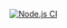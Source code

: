 [![Node.js CI](https://github.com/NyashaLoveness/bootcamp-terminal-tests/actions/workflows/node.js.yml/badge.svg)](https://github.com/NyashaLoveness/bootcamp-terminal-tests/actions/workflows/node.js.yml)
